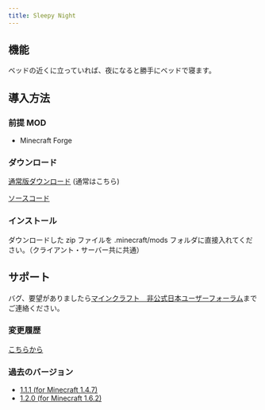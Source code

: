 ```yaml
---
title: Sleepy Night
---
```



## 機能

ベッドの近くに立っていれば、夜になると勝手にベッドで寝ます。


## 導入方法

### 前提 MOD

- Minecraft Forge

### **ダウンロード**

[通常版ダウンロード][release_download] (通常はこちら)

[ソースコード][GitHub]

### インストール

ダウンロードした zip ファイルを .minecraft/mods フォルダに直接入れてください。（クライアント・サーバー共に共通）


## サポート

バグ、要望がありましたら[マインクラフト　非公式日本ユーザーフォーラム][forum]までご連絡ください。


### 変更履歴

[こちらから](https://github.com/AtoCrafter/SleepyNight/blob/master/ChangeLog.md)

### 過去のバージョン

- [1.1.1 \(for Minecraft 1.4.7\)](release/SleepyNight.1.1.1.Universal.forMC1.4.7.zip)
- [1.2.0 \(for Minecraft 1.6.2\)](https://copy.com/JVlQJSrQXGGN)


[release_download]: https://drone.io/github.com/AtoCrafter/SleepyNight/files
[forum]: http://forum.minecraftuser.jp/viewtopic.php?f=13&t=4123
[GitHub]: https://github.com/AtoCrafter/SleepyNight
